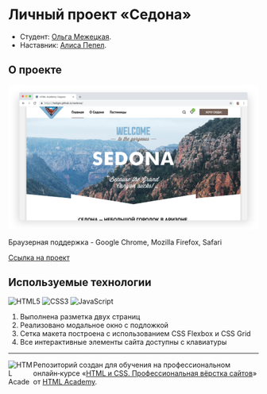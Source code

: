 # Личный проект «Седона»

* Студент: [Ольга Межецкая](https://up.htmlacademy.ru/htmlcss/36/user/2266611).
* Наставник: [Алиса Пепел](https://htmlacademy.ru/profile/id615601).

## О проекте

<img width="769" alt="" src="/images/preview-sedona.png">

Браузерная поддержка - Google Chrome, Mozilla Firefox, Safari

[Ссылка на проект](https://heligie.github.io/sedona/)

## Используемые технологии

![HTML5](https://img.shields.io/badge/html5-%23E34F26.svg?style=for-the-badge&logo=html5&logoColor=white)
![CSS3](https://img.shields.io/badge/css3-%231572B6.svg?style=for-the-badge&logo=css3&logoColor=white)
![JavaScript](https://img.shields.io/badge/javascript-%23323330.svg?style=for-the-badge&logo=javascript&logoColor=%23F7DF1E)

1. Выполнена разметка двух страниц
2. Реализовано модальное окно с подложкой
3. Сетка макета построена с использованием CSS Flexbox и CSS Grid
4. Все интерактивные элементы сайта доступны с клавиатуры

---

<a href="https://htmlacademy.ru/intensive/htmlcss"><img align="left" width="50" height="50" alt="HTML Academy" src="https://up.htmlacademy.ru/static/img/intensive/htmlcss/logo-for-github-2.png"></a>

Репозиторий создан для обучения на профессиональном онлайн‑курсе «[HTML и CSS. Профессиональная вёрстка сайтов](https://htmlacademy.ru/intensive/htmlcss)» от [HTML Academy](https://htmlacademy.ru).
